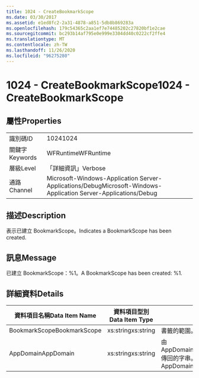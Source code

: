 ```yaml
---
title: 1024 - CreateBookmarkScope
ms.date: 03/30/2017
ms.assetid: e1ed8fc2-2a31-4878-a851-5db8b869283a
ms.openlocfilehash: 179c54365c2aa1ef7e74485202c27820bf1e2cae
ms.sourcegitcommit: bc293b14af795e0e999e3304dd40c0222cf2ffe4
ms.translationtype: MT
ms.contentlocale: zh-TW
ms.lasthandoff: 11/26/2020
ms.locfileid: "96275280"
---
```

# <a name="1024---createbookmarkscope"></a><span data-ttu-id="e52aa-102">1024 - CreateBookmarkScope</span><span class="sxs-lookup"><span data-stu-id="e52aa-102">1024 - CreateBookmarkScope</span></span>

## <a name="properties"></a><span data-ttu-id="e52aa-103">屬性</span><span class="sxs-lookup"><span data-stu-id="e52aa-103">Properties</span></span>  
  
|||  
|-|-|  
|<span data-ttu-id="e52aa-104">識別碼</span><span class="sxs-lookup"><span data-stu-id="e52aa-104">ID</span></span>|<span data-ttu-id="e52aa-105">1024</span><span class="sxs-lookup"><span data-stu-id="e52aa-105">1024</span></span>|  
|<span data-ttu-id="e52aa-106">關鍵字</span><span class="sxs-lookup"><span data-stu-id="e52aa-106">Keywords</span></span>|<span data-ttu-id="e52aa-107">WFRuntime</span><span class="sxs-lookup"><span data-stu-id="e52aa-107">WFRuntime</span></span>|  
|<span data-ttu-id="e52aa-108">層級</span><span class="sxs-lookup"><span data-stu-id="e52aa-108">Level</span></span>|<span data-ttu-id="e52aa-109">「詳細資訊」</span><span class="sxs-lookup"><span data-stu-id="e52aa-109">Verbose</span></span>|  
|<span data-ttu-id="e52aa-110">通路</span><span class="sxs-lookup"><span data-stu-id="e52aa-110">Channel</span></span>|<span data-ttu-id="e52aa-111">Microsoft-Windows-Application Server-Applications/Debug</span><span class="sxs-lookup"><span data-stu-id="e52aa-111">Microsoft-Windows-Application Server-Applications/Debug</span></span>|  
  
## <a name="description"></a><span data-ttu-id="e52aa-112">描述</span><span class="sxs-lookup"><span data-stu-id="e52aa-112">Description</span></span>  

 <span data-ttu-id="e52aa-113">表示已建立 BookmarkScope。</span><span class="sxs-lookup"><span data-stu-id="e52aa-113">Indicates a BookmarkScope has been created.</span></span>  
  
## <a name="message"></a><span data-ttu-id="e52aa-114">訊息</span><span class="sxs-lookup"><span data-stu-id="e52aa-114">Message</span></span>  

 <span data-ttu-id="e52aa-115">已建立 BookmarkScope：%1。</span><span class="sxs-lookup"><span data-stu-id="e52aa-115">A BookmarkScope has been created: %1.</span></span>  
  
## <a name="details"></a><span data-ttu-id="e52aa-116">詳細資料</span><span class="sxs-lookup"><span data-stu-id="e52aa-116">Details</span></span>  
  
|<span data-ttu-id="e52aa-117">資料項目名稱</span><span class="sxs-lookup"><span data-stu-id="e52aa-117">Data Item Name</span></span>|<span data-ttu-id="e52aa-118">資料項目型別</span><span class="sxs-lookup"><span data-stu-id="e52aa-118">Data Item Type</span></span>|<span data-ttu-id="e52aa-119">描述</span><span class="sxs-lookup"><span data-stu-id="e52aa-119">Description</span></span>|  
|--------------------|--------------------|-----------------|  
|<span data-ttu-id="e52aa-120">BookmarkScope</span><span class="sxs-lookup"><span data-stu-id="e52aa-120">BookmarkScope</span></span>|<span data-ttu-id="e52aa-121">xs:string</span><span class="sxs-lookup"><span data-stu-id="e52aa-121">xs:string</span></span>|<span data-ttu-id="e52aa-122">書籤的範圍。</span><span class="sxs-lookup"><span data-stu-id="e52aa-122">The scope of the bookmark.</span></span>|  
|<span data-ttu-id="e52aa-123">AppDomain</span><span class="sxs-lookup"><span data-stu-id="e52aa-123">AppDomain</span></span>|<span data-ttu-id="e52aa-124">xs:string</span><span class="sxs-lookup"><span data-stu-id="e52aa-124">xs:string</span></span>|<span data-ttu-id="e52aa-125">由 AppDomain.CurrentDomain.FriendlyName 傳回的字串。</span><span class="sxs-lookup"><span data-stu-id="e52aa-125">The string returned by AppDomain.CurrentDomain.FriendlyName.</span></span>|
